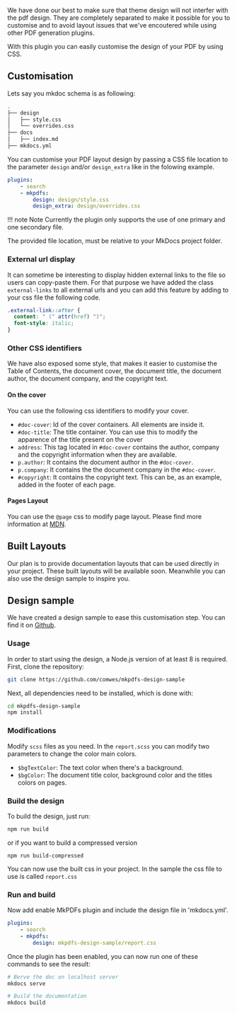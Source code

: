We have done our best to make sure that theme design will not interfer with the pdf design. They are completely separated to make it possible for you to customise and to avoid layout issues that we've encoutered while using other PDF generation plugins.

With this plugin you can easily customise the design of your PDF by using CSS.

## Customisation

Lets say you mkdoc schema is as following:

```bash
.
├── design
│   ├── style.css
│   └── overrides.css
├── docs
│   ├── index.md
├── mkdocs.yml
```

You can customise your PDF layout design by passing a CSS file location to the parameter `design` and/or `design_extra` like in the folowing example.

```yaml
plugins:
    - search
    - mkpdfs:
        design: design/style.css
        design_extra: design/overrides.css

```

!!! note Note
    Currently the plugin only supports the use of one primary and one secondary file.

The provided file location, must be relative to your MkDocs project folder.

### External url display
It can sometime be interesting to display hidden external links to the file so users can copy-paste them. For that purpose we have added the class `external-links` to all external urls and you can add this feature by adding to your css file the following code.

```css
.external-link::after {
  content: " (" attr(href) ")";
  font-style: italic;
}
```

### Other CSS identifiers
We have also exposed some style, that makes it easier to customise the Table of Contents, the document cover, the document title, the document author, the document company, and the copyright text.

#### On the cover

You can use the following css identifiers to modify your cover.

- `#doc-cover`: Id of the cover containers. All elements are inside it.
- `#doc-title`: The title container. You can use this to modify the apparence of the title present on the cover
- `address`: This tag located in `#doc-cover` contains the author, company and the copyright information when they are available.
- `p.author`: It contains the document author in the `#doc-cover`.
- `p.company`: It contains the the document company in the `#doc-cover`.
- `#copyright`: It contains the copyright text. This can be, as an example, added in the footer of each page.

#### Pages Layout

You can use the `@page` css to modify page layout. Please find more information at [MDN](https://developer.mozilla.org/en-US/docs/Web/CSS/@page).

## Built Layouts
Our plan is to provide documentation layouts that can be used directly in your project. These built layouts will be available soon. Meanwhile you can also use the design sample to inspire you.

## Design sample
We have created a design sample to ease this customisation step. You can find it on [Github](https://github.com/comwes/mkpdfs-design-sample).

### Usage

In order to start using the design, a Node.js version of at least 8 is required. First, clone the repository:

``` sh
git clone https://github.com/comwes/mkpdfs-design-sample
```

Next, all dependencies need to be installed, which is done with:

``` sh
cd mkpdfs-design-sample
npm install
```

### Modifications
Modify `scss` files as you need. In the `report.scss` you can modify two parameters to change the color main colors.
- `$bgTextColor`: The text color when there's a background.
- `$bgColor`: The document title color, background color and the titles colors on pages.

### Build the design
To build the design, just run:

```sh
npm run build
```

or if you want to build a compressed version

```
npm run build-compressed
```

You can now use the built css in your project. In the sample the css file to use is called `report.css`

### Run and build

Now add enable MkPDFs plugin and include the design file in 'mkdocs.yml'.

```yaml
plugins:
    - search
    - mkpdfs:
        design: mkpdfs-design-sample/report.css
```

Once the plugin has been enabled, you can now run one of these commands to see the result:

```bash
# Berve the doc on localhost server
mkdocs serve

# Build the documentation
mkdocs build
```
